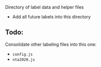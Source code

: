 Directory of label data and helper files
- Add all future labels into this directory

## Todo:
Consolidate other labeling files into this one:
- `config.js`
- `nta2020.js`
